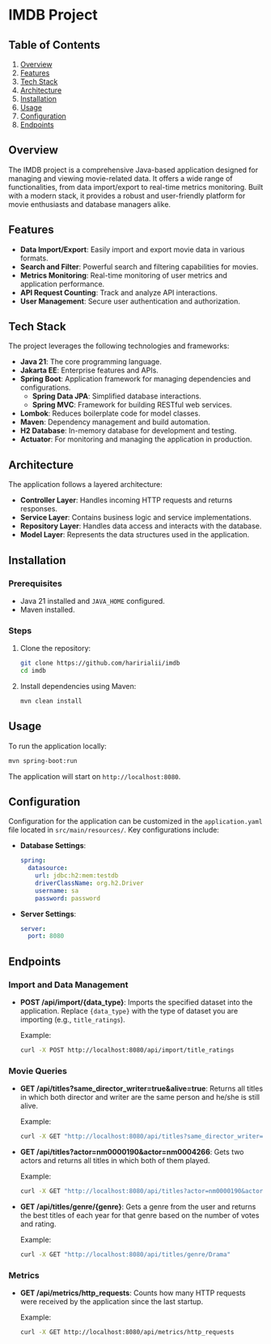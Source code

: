 # IMDB Project

## Table of Contents
1. [Overview](#overview)
2. [Features](#features)
3. [Tech Stack](#tech-stack)
4. [Architecture](#architecture)
5. [Installation](#installation)
6. [Usage](#usage)
7. [Configuration](#configuration)
8. [Endpoints](#endpoints)

## Overview
The IMDB project is a comprehensive Java-based application designed for managing and viewing movie-related data. It offers a wide range of functionalities, from data import/export to real-time metrics monitoring. Built with a modern stack, it provides a robust and user-friendly platform for movie enthusiasts and database managers alike.

## Features
- **Data Import/Export**: Easily import and export movie data in various formats.
- **Search and Filter**: Powerful search and filtering capabilities for movies.
- **Metrics Monitoring**: Real-time monitoring of user metrics and application performance.
- **API Request Counting**: Track and analyze API interactions.
- **User Management**: Secure user authentication and authorization.

## Tech Stack
The project leverages the following technologies and frameworks:
- **Java 21**: The core programming language.
- **Jakarta EE**: Enterprise features and APIs.
- **Spring Boot**: Application framework for managing dependencies and configurations.
  - **Spring Data JPA**: Simplified database interactions.
  - **Spring MVC**: Framework for building RESTful web services.
- **Lombok**: Reduces boilerplate code for model classes.
- **Maven**: Dependency management and build automation.
- **H2 Database**: In-memory database for development and testing.
- **Actuator**: For monitoring and managing the application in production.

## Architecture
The application follows a layered architecture:
- **Controller Layer**: Handles incoming HTTP requests and returns responses.
- **Service Layer**: Contains business logic and service implementations.
- **Repository Layer**: Handles data access and interacts with the database.
- **Model Layer**: Represents the data structures used in the application.

## Installation
### Prerequisites
- Java 21 installed and `JAVA_HOME` configured.
- Maven installed.

### Steps
1. Clone the repository:
    ```sh
    git clone https://github.com/haririalii/imdb
    cd imdb
    ```
2. Install dependencies using Maven:
    ```sh
    mvn clean install
    ```

## Usage
To run the application locally:
```sh
mvn spring-boot:run
```
The application will start on `http://localhost:8080`.

## Configuration
Configuration for the application can be customized in the `application.yaml` file located in `src/main/resources/`. Key configurations include:

- **Database Settings**:
  ```yaml
  spring:
    datasource:
      url: jdbc:h2:mem:testdb
      driverClassName: org.h2.Driver
      username: sa
      password: password
  ```

- **Server Settings**:
  ```yaml
  server:
    port: 8080
  ```

## Endpoints
### Import and Data Management
- **POST /api/import/{data_type}**: Imports the specified dataset into the application. Replace `{data_type}` with the type of dataset you are importing (e.g., `title_ratings`).
  
  Example:
  ```sh
  curl -X POST http://localhost:8080/api/import/title_ratings
  ```

### Movie Queries
- **GET /api/titles?same_director_writer=true&alive=true**: Returns all titles in which both director and writer are the same person and he/she is still alive.
  
  Example:
  ```sh
  curl -X GET "http://localhost:8080/api/titles?same_director_writer=true&alive=true"
  ```

- **GET /api/titles?actor=nm0000190&actor=nm0004266**: Gets two actors and returns all titles in which both of them played.
  
  Example:
  ```sh
  curl -X GET "http://localhost:8080/api/titles?actor=nm0000190&actor=nm0004266"
  ```

- **GET /api/titles/genre/{genre}**: Gets a genre from the user and returns the best titles of each year for that genre based on the number of votes and rating.
  
  Example:
  ```sh
  curl -X GET "http://localhost:8080/api/titles/genre/Drama"
  ```

### Metrics
- **GET /api/metrics/http_requests**: Counts how many HTTP requests were received by the application since the last startup.
  
  Example:
  ```sh
  curl -X GET http://localhost:8080/api/metrics/http_requests
  ```
